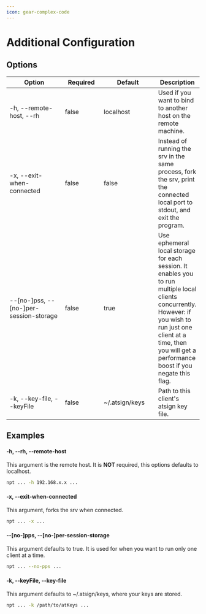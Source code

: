 ```yaml
---
icon: gear-complex-code
---
```


# Additional Configuration

## Options

<table><thead><tr><th width="172">Option</th><th width="99" data-type="checkbox">Required</th><th width="143">Default</th><th>Description</th></tr></thead><tbody><tr><td>-h, --remote-host, --rh</td><td>false</td><td>localhost</td><td>Used if you want to bind to another host on the remote machine. </td></tr><tr><td>-x, --exit-when-connected</td><td>false</td><td>false</td><td>Instead of running the srv in the same process, fork the srv, print the connected local port to stdout, and exit the program.</td></tr><tr><td>--[no-]pss, --[no-]per-session-storage</td><td>false</td><td>true</td><td>Use ephemeral local storage for each session. It enables you to run multiple local clients concurrently. However: if you wish to run just one client at a time, then you will get a performance boost if you negate this flag.</td></tr><tr><td>-k, --key-file, --keyFile</td><td>false</td><td>~/.atsign/keys</td><td>Path to this client's atsign key file.</td></tr></tbody></table>

## Examples

#### -h, --rh, --remote-host&#x20;

This argument is the remote host. It is **NOT** required, this options defaults to localhost.&#x20;

```bash
npt ... -h 192.168.x.x ...
```

#### -x,  --exit-when-connected

This argument, forks the srv when connected.&#x20;

```bash
npt ... -x ...
```

#### --\[no-]pps,  --\[no-]per-session-storage

This argument defaults to true. It is used for when you want to run only one client at a time.

```bash
npt ... --no-pps ...
```

#### -k, --keyFile, --key-file

This argument defaults to \~/.atsign/keys, where your keys are stored.&#x20;

```bash
npt ... -k /path/to/atKeys ...
```
